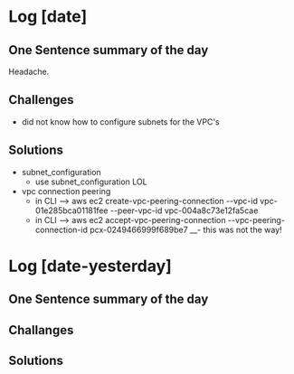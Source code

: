 # Log [date]

## One Sentence summary of the day
Headache.

## Challenges
- did not know how to configure subnets for the VPC's

## Solutions
- subnet_configuration 
  - use subnet_configuration LOL
- vpc connection peering
  - in CLI --> aws ec2 create-vpc-peering-connection --vpc-id vpc-01e285bca01181fee --peer-vpc-id vpc-004a8c73e12fa5cae
  - in CLI -->    aws ec2 accept-vpc-peering-connection --vpc-peering-connection-id pcx-0249466999f689be7
__- this was not the way!

# Log [date-yesterday]

## One Sentence summary of the day

## Challanges

## Solutions